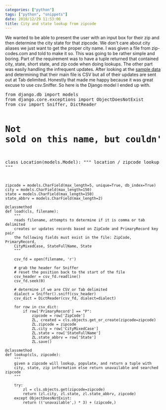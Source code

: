 ```yaml
---
categories: ["python"]
tags: ["python", "snippets"]
date: 2010/12/29 11:53:00
title: City and state lookup from zipcode
---
```

We wanted to be able to present the user with an input box for their zip and then determine the city state for that zipcode. We don't care about city aliases we just want to get the proper city name. I was given a file from zip-codes.com and told to make it so. This was going to be rather simple and boring. Part of the requirement was to have a tuple returned that contained city, state, short state, and zip code when doing lookups. The other part was easily handling the infrequent updates. After looking at the <a href="http://www.zip-codes.com/files/sample_database/zip-codes-database-STANDARD-SAMPLE.zip">sample data</a> and determining that their main file is CSV but all of their updates are sent out at Tab delimited. Honestly that made me happy because it was great excuse to use csv.Sniffer. So here is the Django model I ended up with.

<p>
<pre class="brush: py">
from django.db import models
from django.core.exceptions import ObjectDoesNotExist
from csv import Sniffer, DictReader

# Not sold on this name, but couldn't think of a better one.
class Location(models.Model):
    """
    location / zipcode lookup table
    """
    
    zipcode = models.CharField(max_length=5, unique=True, db_index=True)
    city = models.CharField(max_length=150)
    state = models.CharField(max_length=150)
    state_abbrv = models.CharField(max_length=2)
    
    @classmethod
    def load(cls, filename):
        """
        reads filename, attempts to determine if it is comma or tab delimited
        creates or updates records based on ZipCode and PrimaryRecord key pair
        the following fields must exist in the file: ZipCode, PrimaryRecord,
        CityMixedCase, StateFullName, State
        """
        
        csv_fd = open(filename, 'r')
        
        # grab the header for Sniffer
        # reset the position back to the start of the file
        csv_header = csv_fd.readline()
        csv_fd.seek(0)
        
        # determine if we are CSV or Tab delimited
        dialect = Sniffer().sniff(csv_header)
        csv_dict = DictReader(csv_fd, dialect=dialect)
        
        for row in csv_dict:
            if row['PrimaryRecord'] == "P":
                zipcode = row['ZipCode']
                ZL, created = cls.objects.get_or_create(zipcode=zipcode)
                ZL.zipcode = zipcode
                ZL.city = row['CityMixedCase']
                ZL.state = row['StateFullName']
                ZL.state_abbrv = row['State']
                ZL.save()
                
    @classmethod
    def lookup(cls, zipcode):
        """
        given a zipcode will lookup, populate, and return a tuple with
        city, state, zip information else return unavailable and searched zipcode
        """
        
        try:
            zl = cls.objects.get(zipcode=zipcode)
            return (zl.city, zl.state, zl.state_abbrv, zipcode)
        except ObjectDoesNotExist:
            return (('unavailable',) * 3) + (zipcode,)
</pre>
</p>
